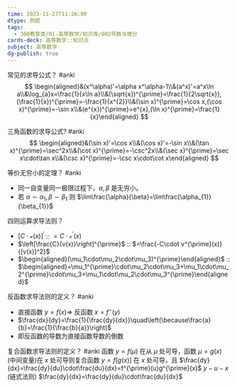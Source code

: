 ```yaml
---
time: 2023-11-27T11:26:00
dtype: 例题
tags:
  - 300教育类/01-高等数学/知识库/002导数与微分
cards-deck: 高等数学::知识点
subject: 高等数学
dg-publish: true
---
```

常见的求导公式？ #anki 
$$
\begin{aligned}&(x^\alpha)'=\alpha x^\alpha-1\\&(a^x)'=a^x\ln a\\&\log_{a}x=\frac{1}{x\ln a}\\&(\sqrt{x})^{\prime}=\frac{1}{2\sqrt{x}},(\frac{1}{x})^{\prime}=-\frac{1}{x^{2}}\\&(\sin x)^{\prime}=\cos x,(\cos x)^{\prime}=-\sin x\\&(e^{x})^{\prime}=e^{x},(\ln x)^{\prime}=\frac{1}{x}\end{aligned}
$$

三角函数的求导公式? #anki 
$$
\begin{aligned}&(\sin x)'=\cos x\\&(\cos x)'=-\sin x\\&(\tan x)^{\prime}=\sec^2x\\&(\cot x)^{\prime}=-\csc^2x\\&(\sec x)^{\prime}=\sec x\cdot\tan x\\&(\csc x)^{\prime}=-\csc x\cdot\cot x\end{aligned}
$$

等价无穷小的定理？ #anki 
- 同一自变量同一极限过程下，$\alpha,\beta$ 是无穷小。
- 若 $\alpha \sim\alpha_{1},\beta \sim\beta_{1}$ 则 $\lim\frac{\alpha}{\beta}=\lim\frac{\alpha_{1}}{\beta_{1}}$


四则运算求导法则？
- $\left[C\cdot\mathcal{v}(x)\right]^{\prime}$ :: $=C\cdot\mathcal{v}^{\prime}(x)$
- $\left[\frac{C}{v(x)}\right]^{\prime}$ :: $=\frac{-C\cdot v^{\prime}(x)}{[v(x)]^2}$
- $\begin{aligned}(\mu_1\cdot\mu_2\cdot\mu_3)^{\prime}\end{aligned}$ :: $\begin{aligned}=\mu_1^{\prime}\cdot\mu_2\cdot\mu_3+\mu_1\cdot\mu_2^{\prime}\cdot\mu_3+\mu_1\cdot\mu_2\cdot\mu_3^{\prime}\end{aligned}$

反函数求导法则的定义？ #anki 
- 直接函数 $y=f(x)\Rightarrow$ 反函数 $x=f^-(y)$  
- $\frac{dx}{dy}=\frac{1}{\frac{dy}{dx}}\quad\left(\because\frac{a}{b}=\frac{1}{\frac{b}{a}}\right)$
- 即反函数的导数为直接函数导数的倒数

复合函数求导法则的定义？ #anki 
函数 $y=f(\mu)$ 在从 $\mu$ 处可导，函数 $\mu=g(x)$ (中间变量)在 $x$ 处可导则复合函数 $y=f[g(x)]$ 在 $x$ 处可导，且
$\frac{dy}{dx}=\frac{dy}{du}\cdot\frac{du}{dx}=f^{\prime}(u)g^{\prime}(x)$
$y-u-x$  (链式法则)
$\frac{dy}{dx}=\frac{dy}{du}\cdot\frac{du}{dx}$
